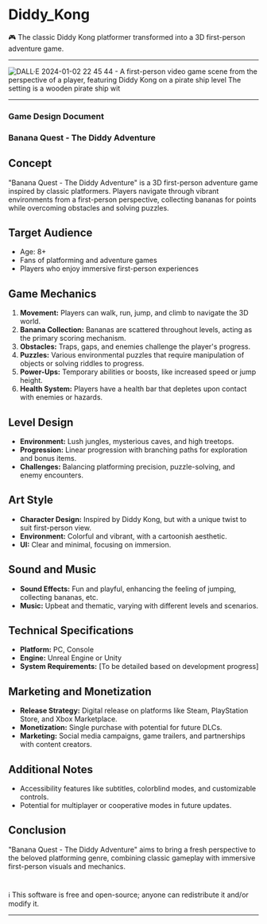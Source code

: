 # Diddy_Kong

🎮 The classic Diddy Kong platformer transformed into a 3D first-person adventure game.

***
![DALL·E 2024-01-02 22 45 44 - A first-person video game scene from the perspective of a player, featuring Diddy Kong on a pirate ship level  The setting is a wooden pirate ship wit](https://github.com/sourceduty/Diddy_Kong/assets/123030236/7cec8ef5-54b6-4793-b9e6-30b5142ab89a)
***

### Game Design Document 
### Banana Quest - The Diddy Adventure

## Concept
"Banana Quest - The Diddy Adventure" is a 3D first-person adventure game inspired by classic platformers. Players navigate through vibrant environments from a first-person perspective, collecting bananas for points while overcoming obstacles and solving puzzles.

## Target Audience
- Age: 8+
- Fans of platforming and adventure games
- Players who enjoy immersive first-person experiences

## Game Mechanics
1. **Movement:** Players can walk, run, jump, and climb to navigate the 3D world.
2. **Banana Collection:** Bananas are scattered throughout levels, acting as the primary scoring mechanism.
3. **Obstacles:** Traps, gaps, and enemies challenge the player's progress.
4. **Puzzles:** Various environmental puzzles that require manipulation of objects or solving riddles to progress.
5. **Power-Ups:** Temporary abilities or boosts, like increased speed or jump height.
6. **Health System:** Players have a health bar that depletes upon contact with enemies or hazards.

## Level Design
- **Environment:** Lush jungles, mysterious caves, and high treetops.
- **Progression:** Linear progression with branching paths for exploration and bonus items.
- **Challenges:** Balancing platforming precision, puzzle-solving, and enemy encounters.

## Art Style
- **Character Design:** Inspired by Diddy Kong, but with a unique twist to suit first-person view.
- **Environment:** Colorful and vibrant, with a cartoonish aesthetic.
- **UI:** Clear and minimal, focusing on immersion.

## Sound and Music
- **Sound Effects:** Fun and playful, enhancing the feeling of jumping, collecting bananas, etc.
- **Music:** Upbeat and thematic, varying with different levels and scenarios.

## Technical Specifications
- **Platform:** PC, Console
- **Engine:** Unreal Engine or Unity
- **System Requirements:** [To be detailed based on development progress]

## Marketing and Monetization
- **Release Strategy:** Digital release on platforms like Steam, PlayStation Store, and Xbox Marketplace.
- **Monetization:** Single purchase with potential for future DLCs.
- **Marketing:** Social media campaigns, game trailers, and partnerships with content creators.

## Additional Notes
- Accessibility features like subtitles, colorblind modes, and customizable controls.
- Potential for multiplayer or cooperative modes in future updates.

## Conclusion
"Banana Quest - The Diddy Adventure" aims to bring a fresh perspective to the beloved platforming genre, combining classic gameplay with immersive first-person visuals and mechanics.

#
ℹ️ This software is free and open-source; anyone can redistribute it and/or modify it.
***
